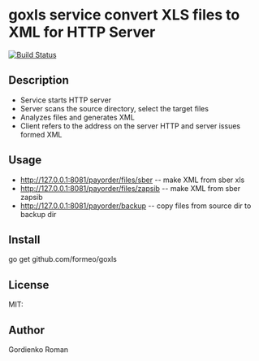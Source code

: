 # goxls service convert XLS files to XML for HTTP Server
[![Build Status](https://travis-ci.org/formeo/XlsForXMLHttp.svg?branch=master)](https://travis-ci.org/formeo/XlsForXMLHttp)


## Description

* Service starts HTTP server
* Server scans the source directory, select the target files
* Analyzes files and generates XML
* Client refers to the address on the server HTTP and server issues formed XML

## Usage

  * http://127.0.0.1:8081/payorder/files/sber -- make XML from sber xls
  * http://127.0.0.1:8081/payorder/files/zapsib -- make XML from sber zapsib
  * http://127.0.0.1:8081/payorder/backup -- copy files from source dir to backup dir


## Install
go get github.com/formeo/goxls

## License
MIT:

## Author
Gordienko Roman
